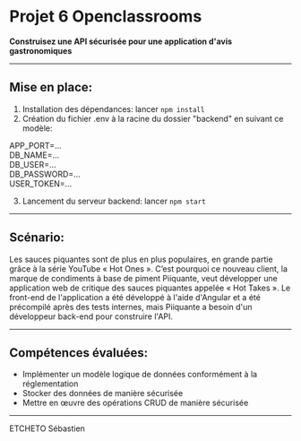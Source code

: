 # Projet 6 Openclassrooms
__Construisez une API sécurisée pour une application d'avis gastronomiques__


------

## Mise en place:

1. Installation des dépendances: lancer `npm install`
2. Création du fichier .env à la racine du dossier "backend" en suivant ce modèle:

APP_PORT=...
<br/>DB_NAME=...
<br/>DB_USER=...
<br/>DB_PASSWORD=...
<br/>USER_TOKEN=...

3. Lancement du serveur backend: lancer `npm start`

------

## Scénario:

Les sauces piquantes sont de plus en plus populaires, en grande partie grâce à la série YouTube « Hot Ones ». C’est pourquoi ce nouveau client, la marque de condiments à base de piment Piiquante, veut développer une application web de critique des sauces piquantes appelée « Hot Takes ». Le front-end de l'application a été développé à l'aide d'Angular et a été précompilé après des tests internes, mais Piiquante a besoin d'un développeur back-end pour construire l'API.

------

## Compétences évaluées:

* Implémenter un modèle logique de données conformément à la réglementation
* Stocker des données de manière sécurisée
* Mettre en œuvre des opérations CRUD de manière sécurisée

----------

ETCHETO Sébastien


